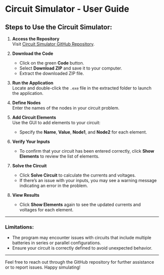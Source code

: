 # Circuit Simulator - User Guide

## Steps to Use the Circuit Simulator:

1. **Access the Repository**  
   Visit [Circuit Simulator GitHub Repository](https://github.com/georgeibrahim1/CircuitSimulator).  

2. **Download the Code**  
   - Click on the green **Code** button.  
   - Select **Download ZIP** and save it to your computer.  
   - Extract the downloaded ZIP file.

3. **Run the Application**  
   Locate and double-click the `.exe` file in the extracted folder to launch the application.

4. **Define Nodes**  
   Enter the names of the nodes in your circuit problem.

5. **Add Circuit Elements**  
   Use the GUI to add elements to your circuit:  
   - Specify the **Name**, **Value**, **Node1**, and **Node2** for each element.

6. **Verify Your Inputs**  
   - To confirm that your circuit has been entered correctly, click **Show Elements** to review the list of elements.

7. **Solve the Circuit**  
   - Click **Solve Circuit** to calculate the currents and voltages.  
   - If there’s an issue with your inputs, you may see a warning message indicating an error in the problem.

8. **View Results**  
   - Click **Show Elements** again to see the updated currents and voltages for each element.

---

### Limitations:
- The program may encounter issues with circuits that include multiple batteries in series or parallel configurations.
- Ensure your circuit is correctly defined to avoid unexpected behavior.

---

Feel free to reach out through the GitHub repository for further assistance or to report issues. Happy simulating!
